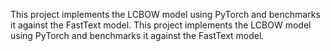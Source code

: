 This project implements the LCBOW model using PyTorch and benchmarks it against the FastText model.
This project implements the LCBOW model using PyTorch and benchmarks it against the FastText model.
